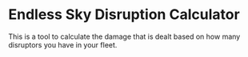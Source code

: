 # Endless Sky Disruption Calculator

This is a tool to calculate the damage that is dealt based on how many disruptors you have in your fleet.
